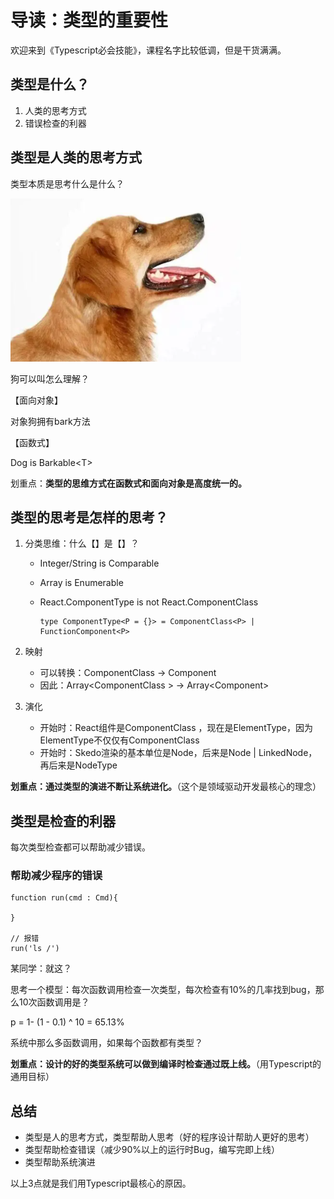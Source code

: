 # 导读：类型的重要性

欢迎来到《Typescript必会技能》，课程名字比较低调，但是干货满满。

## 类型是什么？

1. 人类的思考方式
2. 错误检查的利器



## 类型是人类的思考方式



类型本质是思考什么是什么？

![image-20210711180611083](.\assets\image-20210711180611083.png)

狗可以叫怎么理解？

【面向对象】

对象狗拥有bark方法

【函数式】

Dog is Barkable\<T\>

划重点：**类型的思维方式在函数式和面向对象是高度统一的。** 



## 类型的思考是怎样的思考？



1. 分类思维：什么【】是【】？ 

   - Integer/String is Comparable

   - Array is Enumerable

   - React.ComponentType is not React.ComponentClass

     ```tsx
     type ComponentType<P = {}> = ComponentClass<P> | FunctionComponent<P>
     ```

     

2. 映射

   - 可以转换：ComponentClass -> Component
   - 因此：Array\<ComponentClass \> -> Array\<Component\>

3. 演化

   - 开始时：React组件是ComponentClass ，现在是ElementType，因为ElementType不仅仅有ComponentClass
   -  开始时：Skedo渲染的基本单位是Node，后来是Node | LinkedNode， 再后来是NodeType

**划重点：通过类型的演进不断让系统进化。**（这个是领域驱动开发最核心的理念）

##  类型是检查的利器



每次类型检查都可以帮助减少错误。

###  帮助减少程序的错误

```tsx
function run(cmd : Cmd){
    
}

// 报错
run('ls /')
```



某同学：就这？

思考一个模型：每次函数调用检查一次类型，每次检查有10%的几率找到bug，那么10次函数调用是？

p = 1- (1 - 0.1) ^ 10 = 65.13%

系统中那么多函数调用，如果每个函数都有类型？

**划重点：设计的好的类型系统可以做到编译时检查通过既上线。**（用Typescript的通用目标）



## 总结

- 类型是人的思考方式，类型帮助人思考（好的程序设计帮助人更好的思考）
- 类型帮助检查错误（减少90%以上的运行时Bug，编写完即上线）
- 类型帮助系统演进

以上3点就是我们用Typescript最核心的原因。